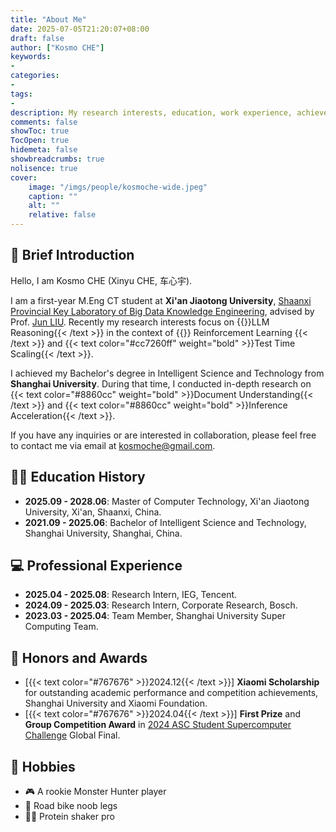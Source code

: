 ```yaml
---
title: "About Me"
date: 2025-07-05T21:20:07+08:00
draft: false
author: ["Kosmo CHE"]
keywords:
-
categories:
-
tags:
-
description: My research interests, education, work experience, achievements and publications.
comments: false
showToc: true
TocOpen: true
hidemeta: false
showbreadcrumbs: true
nolisence: true
cover:
    image: "/imgs/people/kosmoche-wide.jpeg"
    caption: ""
    alt: ""
    relative: false 
---
```


## 🤖 Brief Introduction

Hello, I am Kosmo CHE (Xinyu CHE, 车心宇).

I am a first-year M.Eng CT student at **Xi'an Jiaotong University**, [Shaanxi Provincial Key Laboratory of Big Data Knowledge Engineering](https://bdkelab.xjtu.edu.cn/), advised by Prof. [Jun LIU](https://gr.xjtu.edu.cn/zh/web/liukeen/4). Recently my research interests focus on {{<text color="#cc7260ff" weight="bold" >}}LLM Reasoning{{< /text >}} in the context of {{<text color="#cc7260ff" weight="bold" >}} Reinforcement Learning {{< /text >}} and {{< text color="#cc7260ff" weight="bold" >}}Test Time Scaling{{< /text >}}.

I achieved my Bachelor's degree in Intelligent Science and Technology from **Shanghai University**. During that time, I conducted in-depth research on {{< text color="#8860cc" weight="bold" >}}Document Understanding{{< /text >}} and {{< text color="#8860cc" weight="bold" >}}Inference Acceleration{{< /text >}}.

If you have any inquiries or are interested in collaboration, please feel free to contact me via email at kosmoche@gmail.com.

## 🧑‍🎓 Education History

- **2025.09 - 2028.06**: Master of Computer Technology, Xi'an Jiaotong University, Xi'an, Shaanxi, China.
- **2021.09 - 2025.06**: Bachelor of Intelligent Science and Technology, Shanghai University, Shanghai, China.

## 💻 Professional Experience

- **2025.04 - 2025.08**: Research Intern, IEG, Tencent.
- **2024.09 - 2025.03**: Research Intern, Corporate Research, Bosch.
- **2023.03 - 2025.04**: Team Member, Shanghai University Super Computing Team.

## 🎉 Honors and Awards
- [{{< text color="#767676" >}}2024.12{{< /text >}}] **Xiaomi Scholarship** for outstanding academic performance and competition achievements, Shanghai University and Xiaomi Foundation.
- [{{< text color="#767676" >}}2024.04{{< /text >}}] **First Prize** and **Group Competition Award** in [2024 ASC Student Supercomputer Challenge](http://www.asc-events.org/StudentChallenge/index.html#) Global Final.


<!-- ## 📰 Publications -->

 




## 🤪 Hobbies

- 🎮 A rookie Monster Hunter player
- 🚴 Road bike noob legs
- 🏋️‍♂️ Protein shaker pro
